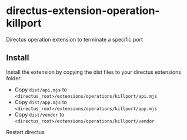 # directus-extension-operation-killport

Directus operation extension to terminate a specific port

## Install

Install the extension by copying the dist files to your directus extensions folder:

- Copy `dist/api.mjs` to `<directus_root>/extensions/operations/killport/api.mjs`
- Copy `dist/app.mjs` to `<directus_root>/extensions/operations/killport/app.mjs`
- Copy `dist/vendor` to `<directus_root>/extensions/operations/killport/vendor`

Restart directus
